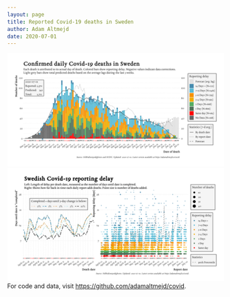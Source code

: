 ```yaml
---
layout: page
title: Reported Covid-19 deaths in Sweden
author: Adam Altmejd
date: 2020-07-01
---
```


![Graph of Swedish Covid-19 deaths with reporting delay.](deaths_lag_sweden_2020-07-01.png "Swedish Covid-19 deaths.")
![Graph of Swedish Covid-19 reporting delay in daily deaths.](lag_trend_sweden_2020-07-01.png "Trend in Swedish Covid-19 mortality reporting delay.")
For code and data, visit <https://github.com/adamaltmejd/covid>.
